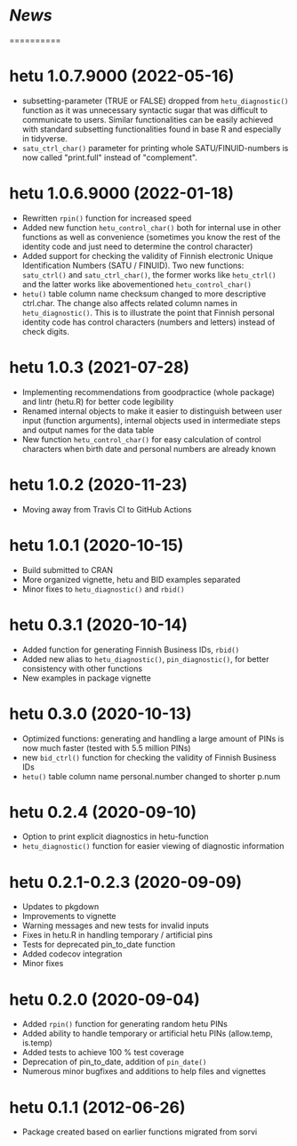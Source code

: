# *News*
==========

# hetu 1.0.7.9000 (2022-05-16)

* subsetting-parameter (TRUE or FALSE) dropped from `hetu_diagnostic()` function as it was unnecessary syntactic sugar that was difficult to communicate to users. Similar functionalities can be easily achieved with standard subsetting functionalities found in base R and especially in tidyverse.
* `satu_ctrl_char()` parameter for printing whole SATU/FINUID-numbers is now called "print.full" instead of "complement".

# hetu 1.0.6.9000 (2022-01-18)

* Rewritten `rpin()` function for increased speed
* Added new function `hetu_control_char()` both for internal use in other functions as well as convenience (sometimes you know the rest of the identity code and just need to determine the control character)
* Added support for checking the validity of Finnish electronic Unique Identification Numbers (SATU / FINUID). Two new functions: `satu_ctrl()` and `satu_ctrl_char()`, the former works like `hetu_ctrl()` and the latter works like abovementioned `hetu_control_char()`
* `hetu()` table column name checksum changed to more descriptive ctrl.char. The change also affects related column names in `hetu_diagnostic()`. This is to illustrate the point that Finnish personal identity code has control characters (numbers and letters) instead of check digits.

# hetu 1.0.3 (2021-07-28)

* Implementing recommendations from goodpractice (whole package) and lintr (hetu.R) for better code legibility
* Renamed internal objects to make it easier to distinguish between user input (function arguments), internal objects used in intermediate steps and output names for the data table
* New function `hetu_control_char()` for easy calculation of control characters when birth date and personal numbers are already known

# hetu 1.0.2 (2020-11-23)

* Moving away from Travis CI to GitHub Actions

# hetu 1.0.1 (2020-10-15)

* Build submitted to CRAN
* More organized vignette, hetu and BID examples separated
* Minor fixes to `hetu_diagnostic()` and `rbid()`

# hetu 0.3.1 (2020-10-14)

* Added function for generating Finnish Business IDs, `rbid()`
* Added new alias to `hetu_diagnostic()`, `pin_diagnostic()`, for better consistency with other functions
* New examples in package vignette

# hetu 0.3.0 (2020-10-13)

* Optimized functions: generating and handling a large amount of PINs is now much faster (tested with 5.5 million PINs)
* new `bid_ctrl()` function for checking the validity of Finnish Business IDs
* `hetu()` table column name personal.number changed to shorter p.num

# hetu 0.2.4 (2020-09-10)

* Option to print explicit diagnostics in hetu-function
* `hetu_diagnostic()` function for easier viewing of diagnostic information

# hetu 0.2.1-0.2.3 (2020-09-09)

* Updates to pkgdown
* Improvements to vignette
* Warning messages and new tests for invalid inputs
* Fixes in hetu.R in handling temporary / artificial pins
* Tests for deprecated pin_to_date function
* Added codecov integration
* Minor fixes

# hetu 0.2.0 (2020-09-04)

* Added `rpin()` function for generating random hetu PINs
* Added ability to handle temporary or artificial hetu PINs (allow.temp, is.temp)
* Added tests to achieve 100 % test coverage
* Deprecation of pin_to_date, addition of `pin_date()`
* Numerous minor bugfixes and additions to help files and vignettes

# hetu 0.1.1 (2012-06-26)

* Package created based on earlier functions migrated from sorvi
